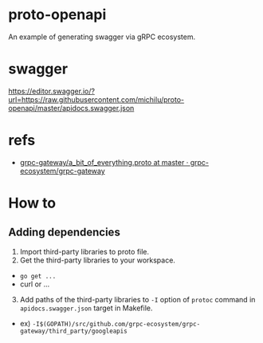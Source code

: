 # proto-openapi
An example of generating swagger via gRPC ecosystem.

# swagger
https://editor.swagger.io/?url=https://raw.githubusercontent.com/michilu/proto-openapi/master/apidocs.swagger.json

# refs
- [grpc-gateway/a_bit_of_everything.proto at master · grpc-ecosystem/grpc-gateway](https://github.com/grpc-ecosystem/grpc-gateway/blob/master/examples/proto/examplepb/a_bit_of_everything.proto)

# How to

## Adding dependencies
1. Import third-party libraries to proto file.
2. Get the third-party libraries to your workspace.
  - `go get ...`
  - curl or ...
3. Add paths of the third-party libraries to `-I` option of `protoc` command in `apidocs.swagger.json` target in Makefile.
  - ex) `-I$(GOPATH)/src/github.com/grpc-ecosystem/grpc-gateway/third_party/googleapis`
